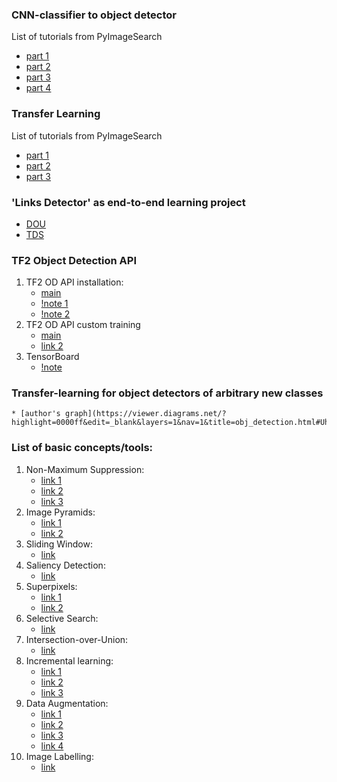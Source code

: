 ### CNN-classifier to object detector
List of tutorials from PyImageSearch
* [part 1](https://www.pyimagesearch.com/2020/06/22/turning-any-cnn-image-classifier-into-an-object-detector-with-keras-tensorflow-and-opencv/)
* [part 2](https://www.pyimagesearch.com/2020/06/29/opencv-selective-search-for-object-detection/)
* [part 3](https://www.pyimagesearch.com/2020/07/06/region-proposal-object-detection-with-opencv-keras-and-tensorflow/)
* [part 4](https://www.pyimagesearch.com/2020/07/13/r-cnn-object-detection-with-keras-tensorflow-and-deep-learning/)

### Transfer Learning
List of tutorials from PyImageSearch
* [part 1](https://www.pyimagesearch.com/2019/05/20/transfer-learning-with-keras-and-deep-learning/)
* [part 2](https://www.pyimagesearch.com/2019/05/27/keras-feature-extraction-on-large-datasets-with-deep-learning/)
* [part 3](https://www.pyimagesearch.com/2019/06/03/fine-tuning-with-keras-and-deep-learning/)

### 'Links Detector' as end-to-end learning project
* [DOU](https://dou.ua/forums/topic/32156/?from=tg-tech)
* [TDS](https://towardsdatascience.com/making-the-printed-links-clickable-using-tensorflow-2-object-detection-api-be42bd65488a)


### TF2 Object Detection API
1. TF2 OD API installation:
    * [main](https://tensorflow-object-detection-api-tutorial.readthedocs.io/en/latest/install.html)
    * [!note 1](https://stackoverflow.com/a/62483993/6025592)
    * [!note 2](https://github.com/keras-team/autokeras/issues/1296)
2. TF2 OD API custom training
    * [main](https://tensorflow-object-detection-api-tutorial.readthedocs.io/en/latest/training.html#preparing-the-dataset)
    * [link 2](https://medium.com/swlh/guide-to-tensorflow-object-detection-tensorflow-2-e55ba3cdbc03)
3. TensorBoard
    * [!note](https://github.com/tensorflow/tensorboard/issues/3117#issuecomment-605531669)


### Transfer-learning for object detectors of arbitrary new classes
    * [author's graph](https://viewer.diagrams.net/?highlight=0000ff&edit=_blank&layers=1&nav=1&title=obj_detection.html#Uhttps%3A%2F%2Fdrive.google.com%2Fuc%3Fid%3D1j95XoqyjE5Wv89KHblT7h28tpa6LHitj%26export%3Ddownload)



### List of basic concepts/tools:
1. Non-Maximum Suppression:
    * [link 1](https://www.pyimagesearch.com/2015/02/16/faster-non-maximum-suppression-python/)
    * [link 2](https://towardsdatascience.com/non-maximum-suppression-nms-93ce178e177c)
    * [link 3](https://www.coursera.org/lecture/convolutional-neural-networks/non-max-suppression-dvrjH)
2. Image Pyramids:
    * [link 1](https://www.pyimagesearch.com/2015/03/16/image-pyramids-with-python-and-opencv/)
    * [link 2](https://scikit-image.org/docs/dev/api/skimage.transform.html#pyramid-gaussian)
3. Sliding Window:
    * [link](https://www.pyimagesearch.com/2015/03/23/sliding-windows-for-object-detection-with-python-and-opencv/)
4. Saliency Detection:
    * [link](https://www.pyimagesearch.com/2018/07/16/opencv-saliency-detection/)
5. Superpixels:
    * [link 1](https://www.pyimagesearch.com/2014/07/28/a-slic-superpixel-tutorial-using-python/)
    * [link 2](https://www.pyimagesearch.com/2014/12/29/accessing-individual-superpixel-segmentations-python/)
6. Selective Search:
    * [link](https://www.pyimagesearch.com/2020/06/29/opencv-selective-search-for-object-detection/)
7. Intersection-over-Union:
    * [link](https://www.pyimagesearch.com/2016/11/07/intersection-over-union-iou-for-object-detection/)
8. Incremental learning:
    * [link 1](https://scikit-learn.org/0.15/modules/scaling_strategies.html#incremental-learning)
    * [link 2](https://www.pyimagesearch.com/2019/05/27/keras-feature-extraction-on-large-datasets-with-deep-learning/)
    * [link 3](https://www.pyimagesearch.com/2019/06/17/online-incremental-learning-with-keras-and-creme/)
9. Data Augmentation:
    * [link 1](https://www.pyimagesearch.com/2019/07/08/keras-imagedatagenerator-and-data-augmentation/)
    * [link 2](https://github.com/aleju/imgaug)
    * [link 3](https://keras-ocr.readthedocs.io/en/latest/examples/end_to_end_training.html#generating-synthetic-data)
    * [link 4](https://towardsdatascience.com/tensorflow-and-image-augmentation-3610c6c243a2)
10. Image Labelling:
    * [link](https://github.com/tzutalin/labelImg#windows--anaconda)


